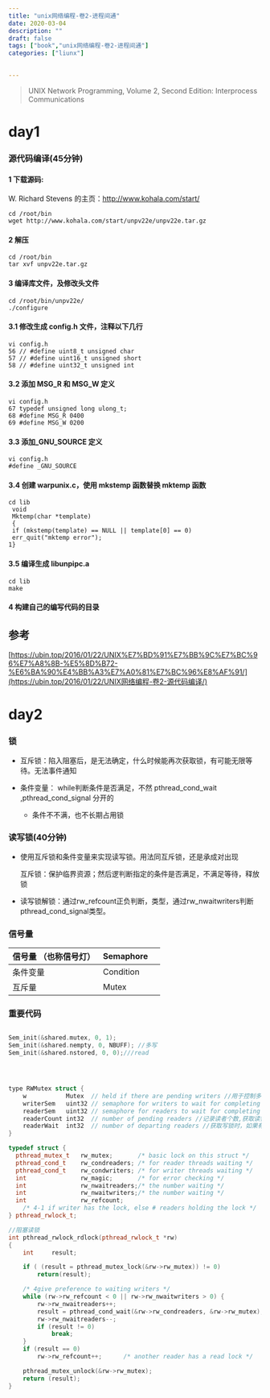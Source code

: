 ```yaml
---
title: "unix网络编程-卷2-进程间通"
date: 2020-03-04
description: ""
draft: false
tags: ["book","unix网络编程-卷2-进程间通"]
categories: ["liunx"]

 
---
```


> UNIX Network Programming, Volume 2, Second Edition: Interprocess Communications

# day1

### 源代码编译(45分钟)



#### 1 下载源码:

W. Richard Stevens 的主页：http://www.kohala.com/start/

```
cd /root/bin
wget http://www.kohala.com/start/unpv22e/unpv22e.tar.gz 
```

#### 2 解压

```
cd /root/bin
tar xvf unpv22e.tar.gz 
```



#### 3 编译库文件，及修改头文件

```
cd /root/bin/unpv22e/
./configure
```

#### 3.1 修改生成 config.h 文件，注释以下几行

```
vi config.h
56 // #define uint8_t unsigned char
57 // #define uint16_t unsigned short
58 // #define uint32_t unsigned int
```

#### 3.2 添加 MSG_R 和 MSG_W 定义

```
vi config.h
67 typedef unsigned long ulong_t;
68 #define MSG_R 0400
69 #define MSG_W 0200
```

#### 3.3 添加_GNU_SOURCE 定义

```
vi config.h
#define _GNU_SOURCE
```

#### 3.4 创建 warpunix.c，使用 mkstemp 函数替换 mktemp 函数

```
cd lib
 void
 Mktemp(char *template)
 {
 if (mkstemp(template) == NULL || template[0] == 0)
 err_quit("mktemp error");
1}
```

#### 3.5 编译生成 libunpipc.a

```
cd lib
make
```

#### 4 构建自己的编写代码的目录









## 参考



[https://ubin.top/2016/01/22/UNIX%E7%BD%91%E7%BB%9C%E7%BC%96%E7%A8%8B-%E5%8D%B72-%E6%BA%90%E4%BB%A3%E7%A0%81%E7%BC%96%E8%AF%91/](https://ubin.top/2016/01/22/UNIX网络编程-卷2-源代码编译/)

  

# day2

### 锁



- 互斥锁：陷入阻塞后，是无法确定，什么时候能再次获取锁，有可能无限等待。无法事件通知

- 条件变量： while判断条件是否满足，不然 pthread_cond_wait ,pthread_cond_signal 分开的

  - 条件不不满，也不长期占用锁

  

### 读写锁(40分钟)

- 使用互斥锁和条件变量来实现读写锁。用法同互斥锁，还是承成对出现

  互斥锁：保护临界资源；然后逻判断指定的条件是否满足，不满足等待，释放锁

- 读写锁解锁：通过rw_refcount正负判断，类型，通过rw_nwaitwriters判断pthread_cond_signal类型。



### 信号量 

| 信号量 （也称信号灯） | Semaphore |      |
| --------------------- | --------- | ---- |
| 条件变量              | Condition |      |
| 互斥量                | Mutex     |      |





### 重要代码

~~~c++

Sem_init(&shared.mutex, 0, 1);
Sem_init(&shared.nempty, 0, NBUFF); //多写
Sem_init(&shared.nstored, 0, 0);///read




type RWMutex struct {
	w           Mutex  // held if there are pending writers //用于控制多个写锁，获得写锁首先要获取该锁，如果有一个写锁在进行，那么再到来的写锁将会阻塞于此
	writerSem   uint32 // semaphore for writers to wait for completing readers //写阻塞等待的信号量，最后一个读者释放锁时会释放信号量
	readerSem   uint32 // semaphore for readers to wait for completing writers //读阻塞的协程等待的信号量，持有写锁的协程释放锁后会释放readerCount个信号量
	readerCount int32  // number of pending readers //记录读者个数,获取读锁时简单+1,获取写锁时将其置为负值,用于标志已有协程持有了写锁
	readerWait  int32  // number of departing readers //获取写锁时，如果有读者，则将读者数记录于此，读者解锁时据此值来决定是否释放信号量，只有最后一个读者才需要释放信号量。
}

typedef struct {
  pthread_mutex_t	rw_mutex;		/* basic lock on this struct */
  pthread_cond_t	rw_condreaders;	/* for reader threads waiting */
  pthread_cond_t	rw_condwriters;	/* for writer threads waiting */
  int				rw_magic;		/* for error checking */
  int				rw_nwaitreaders;/* the number waiting */
  int				rw_nwaitwriters;/* the number waiting */
  int				rw_refcount;
	/* 4-1 if writer has the lock, else # readers holding the lock */
} pthread_rwlock_t;

//阻塞读锁
int pthread_rwlock_rdlock(pthread_rwlock_t *rw)
{
	int		result;

	if ( (result = pthread_mutex_lock(&rw->rw_mutex)) != 0)
		return(result);

	/* 4give preference to waiting writers */
	while (rw->rw_refcount < 0 || rw->rw_nwaitwriters > 0) {
		rw->rw_nwaitreaders++;
		result = pthread_cond_wait(&rw->rw_condreaders, &rw->rw_mutex);
		rw->rw_nwaitreaders--;
		if (result != 0)
			break;
	}
	if (result == 0)
		rw->rw_refcount++;		/* another reader has a read lock */

	pthread_mutex_unlock(&rw->rw_mutex);
	return (result);
}
~~~

